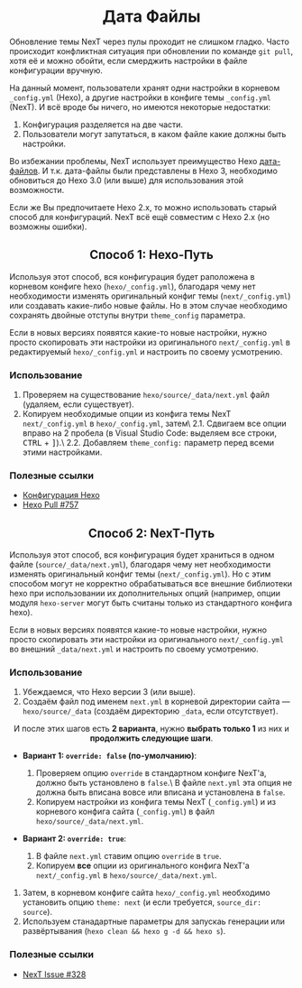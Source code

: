 <h1 align="center">Дата Файлы</h1>

Обновление темы NexT через пулы проходит не слишком гладко. Часто происходит конфликтная ситуация при обновлении по команде `git pull`, хотя её и можно обойти, если смерджить настройки в файле конфигурации вручную.

На данный момент, пользователи хранят одни настройки в корневом `_config.yml` (Hexo), а другие настройки в конфиге темы `_config.yml` (NexT). И всё вроде бы ничего, но имеются некоторые недостатки:

1. Конфигурация разделяется на две части.
2. Пользователи могут запутаться, в каком файле какие должны быть настройки.

Во избежании проблемы, NexT использует преимущество Hexo [дата-файлов](https://hexo.io/docs/data-files.html). И т.к. дата-файлы были представлены в Hexo 3, необходимо обновиться до Hexo 3.0 (или выше) для использования этой возможности.

Если же Вы предпочитаете Hexo 2.x, то можно использовать старый способ для конфигураций. NexT всё ещё совместим с Hexo 2.x (но возможны ошибки).

<h2 align="center">Способ 1: Hexo-Путь</h2>

Используя этот способ, вся конфигурация будет раположена в корневом конфиге hexo (`hexo/_config.yml`), благодаря чему нет необходимости изменять оригинальный конфиг темы (`next/_config.yml`) или создавать какие-либо новые файлы. Но в этом случае необходимо сохранять двойные отступы внутри `theme_config` параметра.

Если в новых версиях появятся какие-то новые настройки, нужно просто скопировать эти настройки из оригинального `next/_config.yml` в редактируемый `hexo/_config.yml` и настроить по своему усмотрению.

### Использование

1. Проверяем на существование `hexo/source/_data/next.yml` файл (удаляем, если существует).
2. Копируем необходимые опции из конфига темы NexT `next/_config.yml` в `hexo/_config.yml`, затем\ 2.1. Сдвигаем все опции вправо на 2 пробела (в Visual Studio Code: выделяем все строки, <kbd>CTRL</kbd> + <kbd>]</kbd>).\ 2.2. Добавляем `theme_config:` параметр перед всеми этими настройками.

### Полезные ссылки

* [Конфигурация Hexo](https://hexo.io/ru/docs/configuration.html)
* [Hexo Pull #757](https://github.com/hexojs/hexo/pull/757)

<h2 align="center">Способ 2: NexT-Путь</h2>

Используя этот способ, вся конфигурация будет храниться в одном файле (`source/_data/next.yml`), благодаря чему нет необходимости изменять оригинальный конфиг темы (`next/_config.yml`). Но с этим способом могут не корректно обрабатываться все внешние библиотеки hexo при использовании их дополнительных опций (например, опции модуля `hexo-server` могут быть считаны только из стандартного конфига hexo).

Если в новых версиях появятся какие-то новые настройки, нужно просто скопировать эти настройки из оригинального `next/_config.yml` во внешний `_data/next.yml` и настроить по своему усмотрению.

### Использование

1. Убеждаемся, что Hexo версии 3 (или выше).
2. Создаём файл под именем `next.yml` в корневой директории сайта — `hexo/source/_data` (создаём директорию `_data`, если отсутствует).

<p align="center">И после этих шагов есть <b>2 варианта</b>, нужно <b>выбрать только 1</b> из них и <b>продолжить следующие шаги</b>.</p>

* **Вариант 1: `override: false` (по-умолчанию)**:
    
    1. Проверяем опцию `override` в стандартном конфиге NexT'а, должно быть установлено в `false`.\ В файле `next.yml` эта опция не должна быть вписана вовсе или вписана и установлена в `false`.
    2. Копируем настройки из конфига темы NexT (`_config.yml`) и из корневого конфига сайта (`_config.yml`) в файл `hexo/source/_data/next.yml`.

* **Вариант 2: `override: true`**:
    
    1. В файле `next.yml` ставим опцию `override` в `true`.
    2. Копируем **все** опции из оригинального конфига NexT'а `next/_config.yml` в `hexo/source/_data/next.yml`.

1. Затем, в корневом конфиге сайта `hexo/_config.yml` необходимо установить опцию `theme: next` (и если требуется, `source_dir: source`).
2. Используем станадартные параметры для запускаь генерации или развёртывания (`hexo clean && hexo g -d && hexo s`).

### Полезные ссылки

* [NexT Issue #328](https://github.com/iissnan/hexo-theme-next/issues/328)